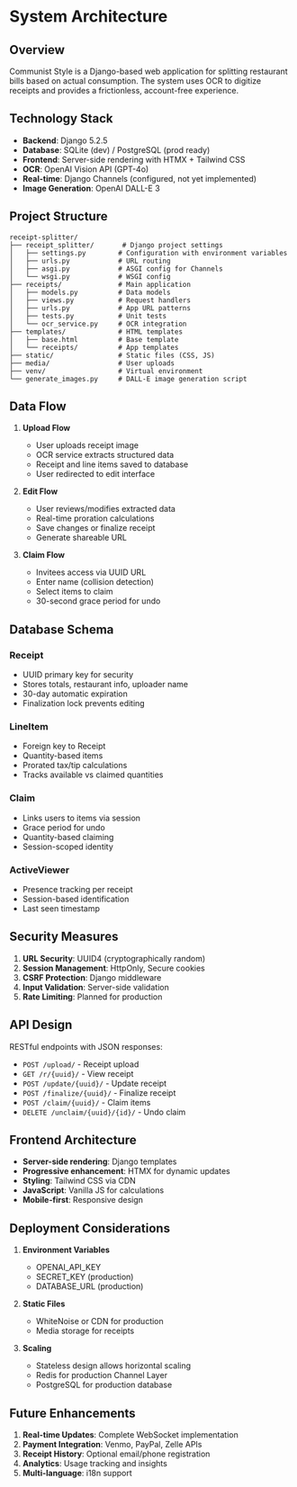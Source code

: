 # System Architecture

## Overview

Communist Style is a Django-based web application for splitting restaurant bills based on actual consumption. The system uses OCR to digitize receipts and provides a frictionless, account-free experience.

## Technology Stack

- **Backend**: Django 5.2.5
- **Database**: SQLite (dev) / PostgreSQL (prod ready)
- **Frontend**: Server-side rendering with HTMX + Tailwind CSS
- **OCR**: OpenAI Vision API (GPT-4o)
- **Real-time**: Django Channels (configured, not yet implemented)
- **Image Generation**: OpenAI DALL-E 3

## Project Structure

```
receipt-splitter/
├── receipt_splitter/       # Django project settings
│   ├── settings.py        # Configuration with environment variables
│   ├── urls.py            # URL routing
│   ├── asgi.py            # ASGI config for Channels
│   └── wsgi.py            # WSGI config
├── receipts/              # Main application
│   ├── models.py          # Data models
│   ├── views.py           # Request handlers
│   ├── urls.py            # App URL patterns
│   ├── tests.py           # Unit tests
│   └── ocr_service.py     # OCR integration
├── templates/             # HTML templates
│   ├── base.html          # Base template
│   └── receipts/          # App templates
├── static/                # Static files (CSS, JS)
├── media/                 # User uploads
├── venv/                  # Virtual environment
└── generate_images.py     # DALL-E image generation script
```

## Data Flow

1. **Upload Flow**
   - User uploads receipt image
   - OCR service extracts structured data
   - Receipt and line items saved to database
   - User redirected to edit interface

2. **Edit Flow**
   - User reviews/modifies extracted data
   - Real-time proration calculations
   - Save changes or finalize receipt
   - Generate shareable URL

3. **Claim Flow**
   - Invitees access via UUID URL
   - Enter name (collision detection)
   - Select items to claim
   - 30-second grace period for undo

## Database Schema

### Receipt
- UUID primary key for security
- Stores totals, restaurant info, uploader name
- 30-day automatic expiration
- Finalization lock prevents editing

### LineItem
- Foreign key to Receipt
- Quantity-based items
- Prorated tax/tip calculations
- Tracks available vs claimed quantities

### Claim
- Links users to items via session
- Grace period for undo
- Quantity-based claiming
- Session-scoped identity

### ActiveViewer
- Presence tracking per receipt
- Session-based identification
- Last seen timestamp

## Security Measures

1. **URL Security**: UUID4 (cryptographically random)
2. **Session Management**: HttpOnly, Secure cookies
3. **CSRF Protection**: Django middleware
4. **Input Validation**: Server-side validation
5. **Rate Limiting**: Planned for production

## API Design

RESTful endpoints with JSON responses:
- `POST /upload/` - Receipt upload
- `GET /r/{uuid}/` - View receipt
- `POST /update/{uuid}/` - Update receipt
- `POST /finalize/{uuid}/` - Finalize receipt
- `POST /claim/{uuid}/` - Claim items
- `DELETE /unclaim/{uuid}/{id}/` - Undo claim

## Frontend Architecture

- **Server-side rendering**: Django templates
- **Progressive enhancement**: HTMX for dynamic updates
- **Styling**: Tailwind CSS via CDN
- **JavaScript**: Vanilla JS for calculations
- **Mobile-first**: Responsive design

## Deployment Considerations

1. **Environment Variables**
   - OPENAI_API_KEY
   - SECRET_KEY (production)
   - DATABASE_URL (production)

2. **Static Files**
   - WhiteNoise or CDN for production
   - Media storage for receipts

3. **Scaling**
   - Stateless design allows horizontal scaling
   - Redis for production Channel Layer
   - PostgreSQL for production database

## Future Enhancements

1. **Real-time Updates**: Complete WebSocket implementation
2. **Payment Integration**: Venmo, PayPal, Zelle APIs
3. **Receipt History**: Optional email/phone registration
4. **Analytics**: Usage tracking and insights
5. **Multi-language**: i18n support